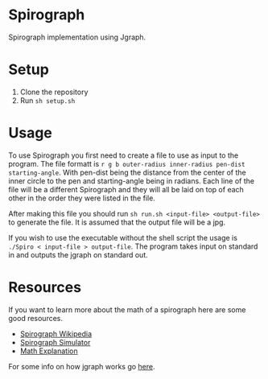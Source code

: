 # Spirograph

Spirograph implementation using Jgraph.

# Setup

1. Clone the repository
2. Run `sh setup.sh`

# Usage

To use Spirograph you first need to create a file to use as input to the program. 
The file formatt is `r g b outer-radius inner-radius pen-dist starting-angle`.
With pen-dist being the distance from the center of the inner circle to the pen and starting-angle being in radians.
Each line of the file will be a different Spirograph and they will all be laid on top of each other in the order they 
were listed in the file.

After making this file you should run `sh run.sh <input-file> <output-file>` to generate the file. 
It is assumed that the output file will be a jpg.

If you wish to use the executable without the shell script the usage is `./Spiro < input-file > output-file`.
The program takes input on standard in and outputs the jgraph on standard out.

# Resources

If you want to learn more about the math of a spirograph here are some good resources.

* [Spirograph Wikipedia](https://en.wikipedia.org/wiki/Spirograph)
* [Spirograph Simulator](https://sciencedemos.org.uk/spirograph.php)
* [Math Explanation](http://mathadinfinitum.weebly.com/the-math-of-spirographs.html)

For some info on how jgraph works go [here](http://web.eecs.utk.edu/~jplank/plank/jgraph/jgraph.html).